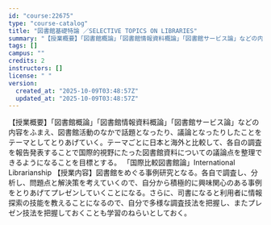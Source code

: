 ```yaml
---
id: "course:22675"
type: "course-catalog"
title: "図書館基礎特論 ／SELECTIVE TOPICS ON LIBRARIES"
summary: "【授業概要】「図書館概論」「図書館情報資料概論」「図書館サービス論」などの内容をふまえ、図書館活動のなかで話題となったり、議論となったりしたことをテーマとしてとりあげていく。テーマごとに日本と海外と比較して、各自の調査を報告発表することで国…"
tags: []
campus: ""
credits: 2
instructors: []
license: " "
version:
  created_at: "2025-10-09T03:48:57Z"
  updated_at: "2025-10-09T03:48:57Z"
---
```


【授業概要】「図書館概論」「図書館情報資料概論」「図書館サービス論」などの内容をふまえ、図書館活動のなかで話題となったり、議論となったりしたことをテーマとしてとりあげていく。テーマごとに日本と海外と比較して、各自の調査を報告発表することで国際的視野にたった図書館資料についての議論点を整理できるようになることを目標とする。 「国際比較図書館論」International Librarianship 【授業内容】図書館をめぐる事例研究となる。各自で調査し、分析し、問題点と解決策を考えていくので、自分から積極的に興味関心のある事例をとりあげてプレゼンしていくことになる。さらに、司書になると利用者に情報探索の技能を教えることになるので、自分で多様な調査技法を把握し、またプレゼン技法を把握しておくことも学習のねらいとしておく。
